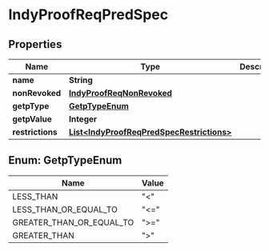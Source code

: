 

# IndyProofReqPredSpec

## Properties

Name | Type | Description | Notes
------------ | ------------- | ------------- | -------------
**name** | **String** |  | 
**nonRevoked** | [**IndyProofReqNonRevoked**](IndyProofReqNonRevoked.md) |  |  [optional]
**getpType** | [**GetpTypeEnum**](#GetpTypeEnum) |  | 
**getpValue** | **Integer** |  | 
**restrictions** | [**List&lt;IndyProofReqPredSpecRestrictions&gt;**](IndyProofReqPredSpecRestrictions.md) |  |  [optional]



## Enum: GetpTypeEnum

Name | Value
---- | -----
LESS_THAN | &quot;&lt;&quot;
LESS_THAN_OR_EQUAL_TO | &quot;&lt;&#x3D;&quot;
GREATER_THAN_OR_EQUAL_TO | &quot;&gt;&#x3D;&quot;
GREATER_THAN | &quot;&gt;&quot;



